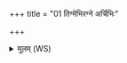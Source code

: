 +++
title = "01 तिग्मेभिरग्ने अर्चिभिः"

+++
<details><summary>मूलम् (WS)</summary>

तिग्मेभिरग्ने अर्चिभिः शुक्रेण देव शोचिषा ।  
आमादो नि वह त्वमन्यमासनि कृण्वताम् ॥ १ ॥
</details>